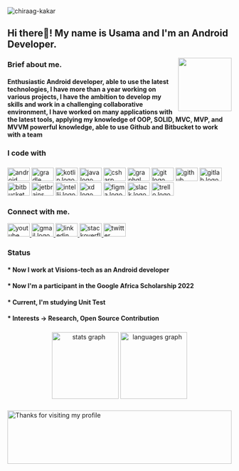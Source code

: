 
<img src="https://komarev.com/ghpvc/?username=osamasayed151" alt="chiraag-kakar" /> <h2 align="left">Hi there👋! My name is Usama and I'm an Android Developer.</h2> <img align="right" height="120" src="https://media.giphy.com/media/Y4bzv6DYbYzy8jDnoW/giphy.gif" />

<h3 align="left">Brief about me.</h3> 
<h4 align="left"> Enthusiastic Android developer, able to use the latest technologies, I have more than a year working on various projects, I have the ambition to develop my skills and work in a challenging collaborative environment, I have worked on many applications with the latest tools, applying my  knowledge of OOP, SOLID, MVC, MVP, and MVVM powerful knowledge, able to use Github and Bitbucket to work with a team </h4> 

###

  <h3 align="left">I code with</h3> 
  
### 


  <div align="left">
  <img src="https://cdn.jsdelivr.net/gh/devicons/devicon/icons/android/android-original.svg" height="30" width="50" alt="android logo"  />
  <img src="https://cdn.jsdelivr.net/gh/devicons/devicon/icons/gradle/gradle-plain.svg" height="30" width="50" alt="gradle logo"  />
  <img src="https://cdn.jsdelivr.net/gh/devicons/devicon/icons/kotlin/kotlin-original.svg" height="30" width="50" alt="kotlin logo"  />
  <img src="https://cdn.jsdelivr.net/gh/devicons/devicon/icons/java/java-original.svg" height="30" width="50" alt="java logo"  />
  <img src="https://cdn.jsdelivr.net/gh/devicons/devicon/icons/csharp/csharp-original.svg" height="30" width="50" alt="csharp logo"  />
  <img src="https://cdn.jsdelivr.net/gh/devicons/devicon/icons/graphql/graphql-plain.svg" height="30" width="50" alt="graphql logo"  />
  <img src="https://cdn.jsdelivr.net/gh/devicons/devicon/icons/git/git-original.svg" height="30" width="50" alt="git logo"  />
  <img src="https://cdn.jsdelivr.net/gh/devicons/devicon/icons/github/github-original.svg" height="30" width="50" alt="github logo"  />
  <img src="https://cdn.jsdelivr.net/gh/devicons/devicon/icons/gitlab/gitlab-original.svg" height="30" width="50" alt="gitlab logo"  />
  <img src="https://cdn.jsdelivr.net/gh/devicons/devicon/icons/bitbucket/bitbucket-original.svg" height="30" width="50" alt="bitbucket logo"  />
  <img src="https://cdn.jsdelivr.net/gh/devicons/devicon/icons/jetbrains/jetbrains-original.svg" height="30" width="50" alt="jetbrains logo"  />
  <img src="https://cdn.jsdelivr.net/gh/devicons/devicon/icons/intellij/intellij-original.svg" height="30" width="50" alt="intellij logo"  />
  <img src="https://cdn.jsdelivr.net/gh/devicons/devicon/icons/xd/xd-plain.svg" height="30" width="50" alt="xd logo"  />
  <img src="https://cdn.jsdelivr.net/gh/devicons/devicon/icons/figma/figma-original.svg" height="30" width="50" alt="figma logo"  />
  <img src="https://cdn.jsdelivr.net/gh/devicons/devicon/icons/slack/slack-original.svg" height="30" width="50" alt="slack logo"  />
  <img src="https://cdn.jsdelivr.net/gh/devicons/devicon/icons/trello/trello-plain.svg" height="30" width="50" alt="trello logo"  />
</div>

  
<h3 align="left">Connect with me.</h3> 
<div align="left">
  <a href="https://www.youtube.com/channel/UCZdkyEUyrNXSjqYffH4lXwg" target="_blank">
    <img src="https://raw.githubusercontent.com/maurodesouza/profile-readme-generator/master/src/assets/icons/social/youtube/default.svg" width="50" height="30" alt="youtube logo"  />
  </a>
  <a href="osamasayed585@gmail.com" target="_blank">
    <img src="https://raw.githubusercontent.com/maurodesouza/profile-readme-generator/master/src/assets/icons/social/gmail/default.svg" width="50" height="30" alt="gmail logo"  />
  </a>
  <a href="https://www.linkedin.com/in/osamasayed585/" target="_blank">
    <img src="https://raw.githubusercontent.com/maurodesouza/profile-readme-generator/master/src/assets/icons/social/linkedin/default.svg" width="50" height="30" alt="linkedin logo"  />
  </a>
  <a href="https://stackoverflow.com/users/10733439/osama-sayed" target="_blank">
    <img src="https://raw.githubusercontent.com/maurodesouza/profile-readme-generator/master/src/assets/icons/social/stackoverflow/default.svg" width="50" height="30" alt="stackoverflow logo"  />
  </a>
  <a href="https://twitter.com/osamasayed585" target="_blank">
    <img src="https://raw.githubusercontent.com/maurodesouza/profile-readme-generator/master/src/assets/icons/social/twitter/default.svg" width="50" height="30" alt="twitter logo"  />
  </a>
</div>

<h3 align="left"> Status
  <h4 align="left"> * Now I work at Visions-tech as an Android developer
  <h4 align="left"> * Now I'm a participant in the Google Africa Scholarship 2022
  <h4 align="left"> * Current, I'm studying Unit Test
  <h4 align="left"> * Interests -> Research, Open Source Contribution
  
    
###

<div align="center">
  <img src="https://github-readme-stats.vercel.app/api?hide_title=false&hide_rank=false&show_icons=true&include_all_commits=true&count_private=true&disable_animations=false&theme=dark&locale=en&hide_border=false&username=osamasayed585" height="150" alt="stats graph"  />
  <img src="https://github-readme-stats.vercel.app/api/top-langs?locale=en&hide_title=false&layout=compact&card_width=320&langs_count=4&theme=dark&hide_border=false&username=osamasayed585" height="150" alt="languages graph"  />
</div>

###
<img height="120" alt="Thanks for visiting my profile" width="100%" src="https://raw.githubusercontent.com/osamasayed151/osamasayed151/0b94eb7130519adfc2dc5117c7fc25e3f6a3eb4f/murqee.svg" />
